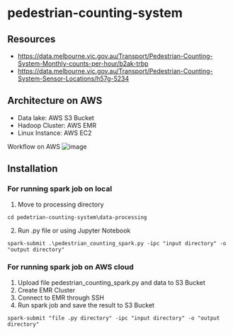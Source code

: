 # pedestrian-counting-system
 
## Resources ##
* https://data.melbourne.vic.gov.au/Transport/Pedestrian-Counting-System-Monthly-counts-per-hour/b2ak-trbp
* https://data.melbourne.vic.gov.au/Transport/Pedestrian-Counting-System-Sensor-Locations/h57g-5234

## Architecture on AWS ##
* Data lake: AWS S3 Bucket
* Hadoop Cluster: AWS EMR
* Linux Instance: AWS EC2

Workflow on AWS
![image](https://user-images.githubusercontent.com/112694749/194244564-b4fb1603-1202-4992-8c54-c577d188b627.png)

## Installation ##
### For running spark job on local ###
1. Move to processing directory
```
cd pedetrian-counting-system\data-processing
```
2. Run .py file or using Jupyter Notebook
```
spark-submit .\pedestrian_counting_spark.py -ipc "input directory" -o "output directory"
```
### For running spark job on AWS cloud ###
1. Upload file pedestrian_counting_spark.py and data to S3 Bucket
2. Create EMR Cluster
3. Connect to EMR through SSH
4. Run spark job and save the result to S3 Bucket
```
spark-submit "file .py directory" -ipc "input directory" -o "output directory"
```
